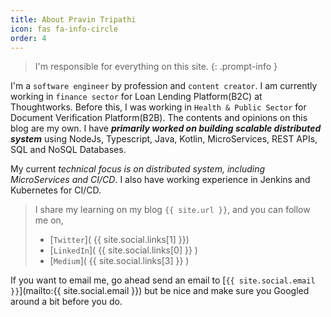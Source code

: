 ```yaml
---
title: About Pravin Tripathi
icon: fas fa-info-circle
order: 4
---
```


> I'm responsible for everything on this site.
{: .prompt-info }

I'm a `software engineer` by profession and `content creator`. I am currently working in `finance sector` for Loan Lending Platform(B2C) at Thoughtworks. Before this, I was working in `Health & Public Sector` for Document Verification Platform(B2B). The contents and opinions on this blog are my own. I have **_primarily worked on building scalable distributed system_** using NodeJs, Typescript, Java, Kotlin, MicroServices, REST APIs, SQL and NoSQL Databases.

My current _technical focus is on distributed system, including MicroServices and CI/CD_. I also have working experience in Jenkins and Kubernetes for CI/CD.

> I share my learning on my blog `{{ site.url }}`, and you can follow me on,
> - [`Twitter`]( {{ site.social.links[1] }})
> - [`LinkedIn`]( {{ site.social.links[0] }} )
> - [`Medium`]( {{ site.social.links[3] }} )

If you want to email me, go ahead send an email to [`{{ site.social.email }}`](mailto:{{ site.social.email }}) but be nice and make sure you Googled around a bit before you do. 

